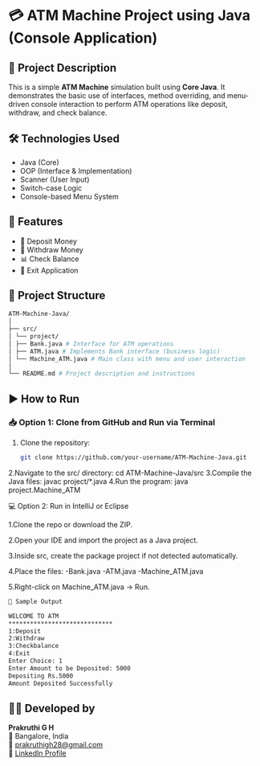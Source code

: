 # 💳 ATM Machine Project using Java (Console Application)

## 📌 Project Description

This is a simple **ATM Machine** simulation built using **Core Java**. It demonstrates the basic use of interfaces, method overriding, and menu-driven console interaction to perform ATM operations like deposit, withdraw, and check balance.


## 🛠️ Technologies Used

- Java (Core)
- OOP (Interface & Implementation)
- Scanner (User Input)
- Switch-case Logic
- Console-based Menu System

## 📌 Features

- 🏦 Deposit Money
- 💸 Withdraw Money
- 📊 Check Balance
- 🚪 Exit Application

## 📂 Project Structure

```bash
ATM-Machine-Java/
│
├── src/
│ └── project/
│ ├── Bank.java # Interface for ATM operations
│ ├── ATM.java # Implements Bank interface (business logic)
│ └── Machine_ATM.java # Main class with menu and user interaction
│
└── README.md # Project description and instructions
```

## ▶️ How to Run

### 📥 Option 1: Clone from GitHub and Run via Terminal

1. Clone the repository:
   ```bash
   git clone https://github.com/your-username/ATM-Machine-Java.git
2.Navigate to the src/ directory:
  cd ATM-Machine-Java/src
3.Compile the Java files:
  javac project/*.java
4.Run the program:
  java project.Machine_ATM

💻 Option 2: Run in IntelliJ or Eclipse

1.Clone the repo or download the ZIP.

2.Open your IDE and import the project as a Java project.

3.Inside src, create the package project if not detected automatically.

4.Place the files:
  -Bank.java
  -ATM.java
  -Machine_ATM.java

5.Right-click on Machine_ATM.java → Run.

```bash
📌 Sample Output

WELCOME TO ATM
*****************************
1:Deposit
2:Withdraw
3:Checkbalance
4:Exit
Enter Choice: 1
Enter Amount to be Deposited: 5000
Depositing Rs.5000
Amount Deposited Successfully
```
## 👩‍💻 Developed by

**Prakruthi G H**  
📍 Bangalore, India  
📧 prakruthigh28@gmail.com  
🔗 [LinkedIn Profile](https://www.linkedin.com/in/prakruthi-g-h)

